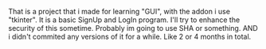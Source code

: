 That is a project that i made for learning "GUI", with the addon i use "tkinter".
It is a basic SignUp and LogIn program.
I'll try to enhance the security of this sometime. Probably im going to use SHA or something.
AND i didn't commited any versions of it for a while. Like 2 or 4 months in total.
